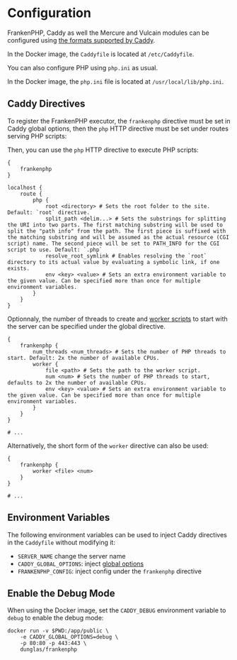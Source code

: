 # Configuration

FrankenPHP, Caddy as well the Mercure and Vulcain modules can be configured using [the formats supported by Caddy](https://caddyserver.com/docs/getting-started#your-first-config).

In the Docker image, the `Caddyfile` is located at `/etc/Caddyfile`.

You can also configure PHP using `php.ini` as usual.

In the Docker image, the `php.ini` file is located at `/usr/local/lib/php.ini`.

## Caddy Directives

To register the FrankenPHP executor, the `frankenphp` directive must be set in Caddy global options, then the `php` HTTP directive must be set under routes serving PHP scripts:


Then, you can use the `php` HTTP directive to execute PHP scripts:

```caddyfile
{
    frankenphp
}

localhost {
    route {
        php {
            root <directory> # Sets the root folder to the site. Default: `root` directive.
            split_path <delim...> # Sets the substrings for splitting the URI into two parts. The first matching substring will be used to split the "path info" from the path. The first piece is suffixed with the matching substring and will be assumed as the actual resource (CGI script) name. The second piece will be set to PATH_INFO for the CGI script to use. Default: `.php`
            resolve_root_symlink # Enables resolving the `root` directory to its actual value by evaluating a symbolic link, if one exists.
            env <key> <value> # Sets an extra environment variable to the given value. Can be specified more than once for multiple environment variables.
        }
    }
}
```

Optionnaly, the number of threads to create and [worker scripts](worker.md) to start with the server can be specified under the global directive.

```caddyfile
{
    frankenphp {
        num_threads <num_threads> # Sets the number of PHP threads to start. Default: 2x the number of available CPUs.
        worker {
            file <path> # Sets the path to the worker script.
            num <num> # Sets the number of PHP threads to start, defaults to 2x the number of available CPUs.
            env <key> <value> # Sets an extra environment variable to the given value. Can be specified more than once for multiple environment variables.
        }
    }
}

# ...
```

Alternatively, the short form of the `worker` directive can also be used:

```caddyfile
{
    frankenphp {
        worker <file> <num>
    }
}

# ...
```

## Environment Variables

The following environment variables can be used to inject Caddy directives in the `Caddyfile` without modifying it:

* `SERVER_NAME` change the server name
* `CADDY_GLOBAL_OPTIONS`: inject [global options](https://caddyserver.com/docs/caddyfile/options)
* `FRANKENPHP_CONFIG`: inject config under the `frankenphp` directive

## Enable the Debug Mode

When using the Docker image, set the `CADDY_DEBUG` environment variable to `debug` to enable the debug mode:

```
docker run -v $PWD:/app/public \
    -e CADDY_GLOBAL_OPTIONS=debug \
    -p 80:80 -p 443:443 \
    dunglas/frankenphp
```
